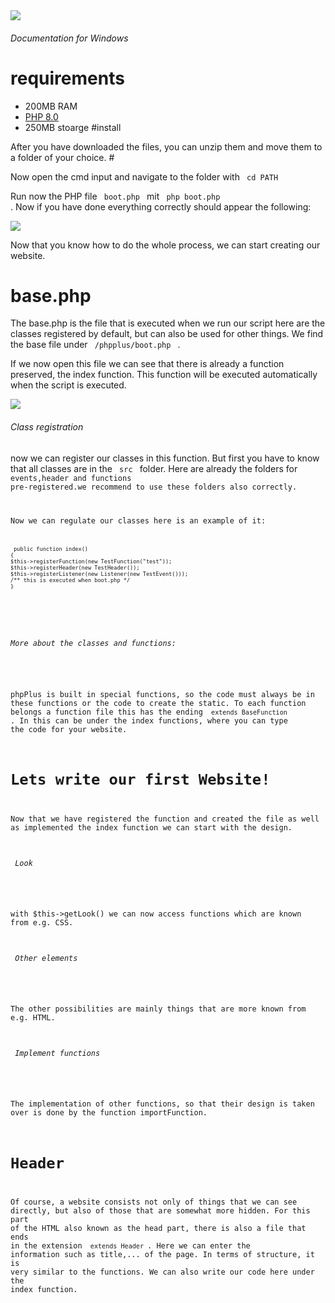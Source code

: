 
<img src= "https://github.com/phpPlus-Officiall/phpPlus/blob/main/baselogo.jpg">



<h6> Documentation for Windows</h6>

# requirements
 -  200MB RAM
 -  <a href= "https://www.php.net/downloads.php"> PHP 8.0 </a>
 -  250MB  stoarge
#install 

After you have downloaded the files, you can unzip them and move them to a folder of your choice. #

Now open the cmd input and navigate to the folder with <code> cd PATH </code>


   
 Run now the PHP file <code> boot.php </code> mit <code> php boot.php </code> . Now if you have done everything correctly should appear the following:


<img src= "https://github.com/phpPlus-Officiall/phpPlus/blob/main/screens/boot.png">
 
Now that you know how to do the whole process, we can start creating our website.

# base.php

The base.php is the file that is executed when we run our script here are the classes registered by default, but can also be used for other things. 
We find the base file under <code> /phpplus/boot.php </code> .

If we now open this file we can see that there is already a function preserved, the index function. This function will be executed automatically when the script is executed.

<img src= "https://github.com/phpPlus-Officiall/phpPlus/blob/main/screens/index.png">

<h6>Class registration</h6>

now we can register our classes in this function. But first you have to know that all classes are in the <code> src </code> folder. Here are already the folders for <code> events,header and functions pre-registered.we recommend to use these folders also correctly.
 
 Now we can regulate our classes here is an example of it: 
 <code>  
    
     public function index()
    {
    $this->registerFunction(new TestFunction("test"));
    $this->registerHeader(new TestHeader());
    $this->registerListener(new Listener(new TestEvent()));
    /** this is executed when boot.php */
    }

</code>

 <h6>More about the classes and functions:</h6>
 
 phpPlus is built in special functions, so the code must always be in these functions or the code to create the static. To each function belongs a function file this has the ending <code> extends BaseFunction </code>. In this can be under the index functions, where you can type the code for your website.
 
# Lets write our first Website!
 
 Now that we have registered the function and created the file as well as implemented the index function we can start with the design. 

<h6> Look </h6>

with $this->getLook() we can now access functions which are known from e.g. CSS. 

<h6> Other elements </h6>

The other possibilities are mainly things that are more known from e.g. HTML. 

<h6> Implement functions </h6>

The implementation of other functions, so that their design is taken over is done by the function importFunction.


# Header 
 
 Of course, a website consists not only of things that we can see directly, but also of those that are somewhat more hidden. For this part of the HTML also known as the head part, there is also a file that ends in the extension <code> extends Header </code>. Here we can enter the information such as title,...
of the page. In terms of structure, it is very similar to the functions. We can also write our code here under the index function.

 
  

